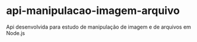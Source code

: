 # api-manipulacao-imagem-arquivo
Api desenvolvida para estudo de manipulação de imagem e de arquivos em Node.js
